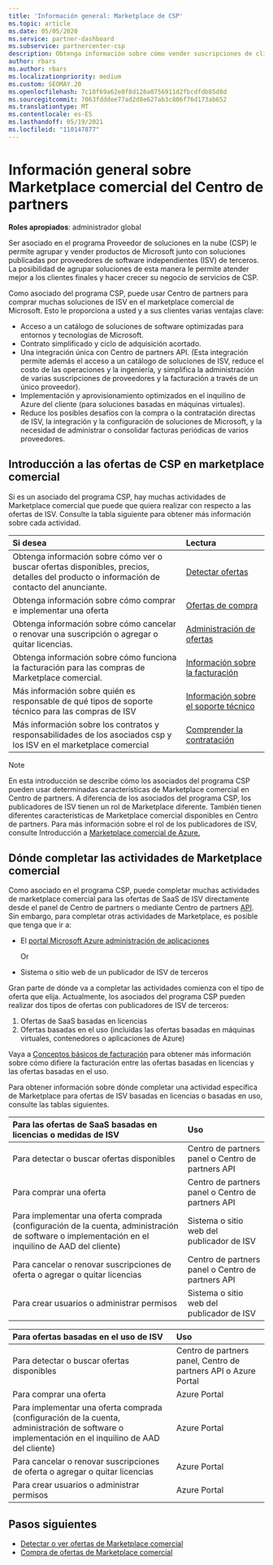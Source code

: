 ```yaml
---
title: 'Información general: Marketplace de CSP'
ms.topic: article
ms.date: 05/05/2020
ms.service: partner-dashboard
ms.subservice: partnercenter-csp
description: Obtenga información sobre cómo vender suscripciones de clientes a ofertas de software como servicio (SaaS) de proveedores de software independientes (ISV) en Marketplace.
author: rbars
ms.author: rbars
ms.localizationpriority: medium
ms.custom: SEOMAY.20
ms.openlocfilehash: 7c18f69a62e8f8d126a0756911d2fbcdfdb85d8d
ms.sourcegitcommit: 7063fdddee77ad2d8e627ab3c806f76d173ab652
ms.translationtype: MT
ms.contentlocale: es-ES
ms.lasthandoff: 05/19/2021
ms.locfileid: "110147877"
---
```

# <a name="overview-of-the-commercial-marketplace-in-partner-center"></a>Información general sobre Marketplace comercial del Centro de partners

**Roles apropiados**: administrador global

Ser asociado en el programa Proveedor de soluciones en la nube (CSP) le permite agrupar y vender productos de Microsoft junto con soluciones publicadas por proveedores de software independientes (ISV) de terceros. La posibilidad de agrupar soluciones de esta manera le permite atender mejor a los clientes finales y hacer crecer su negocio de servicios de CSP.

Como asociado del programa CSP, puede usar Centro de partners para comprar muchas soluciones de ISV en el marketplace comercial de Microsoft. Esto le proporciona a usted y a sus clientes varias ventajas clave:

- Acceso a un catálogo de soluciones de software optimizadas para entornos y tecnologías de Microsoft.
- Contrato simplificado y ciclo de adquisición acortado.
- Una integración única con Centro de partners API. (Esta integración permite además el acceso a un catálogo de soluciones de ISV, reduce el costo de las operaciones y la ingeniería, y simplifica la administración de varias suscripciones de proveedores y la facturación a través de un único proveedor).
- Implementación y aprovisionamiento optimizados en el inquilino de Azure del cliente (para soluciones basadas en máquinas virtuales).
- Reduce los posibles desafíos con la compra o la contratación directas de ISV, la integración y la configuración de soluciones de Microsoft, y la necesidad de administrar o consolidar facturas periódicas de varios proveedores.

## <a name="overview-of-csp-offers-in-the-commercial-marketplace"></a>Introducción a las ofertas de CSP en marketplace comercial

Si es un asociado del programa CSP, hay muchas actividades de Marketplace comercial que puede que quiera realizar con respecto a las ofertas de ISV. Consulte la tabla siguiente para obtener más información sobre cada actividad.

|**Si desea**  |**Lectura**   |
|:------------------------------------|:------------------|
|Obtenga información sobre cómo ver o buscar ofertas disponibles, precios, detalles del producto o información de contacto del anunciante. | [Detectar ofertas](csp-commercial-marketplace-discover.md) | 
|Obtenga información sobre cómo comprar e implementar una oferta   | [Ofertas de compra](csp-commercial-marketplace-purchase.md)   | 
|Obtenga información sobre cómo cancelar o renovar una suscripción o agregar o quitar licencias.  | [Administración de ofertas](csp-commercial-marketplace-manage.md) |
|Obtenga información sobre cómo funciona la facturación para las compras de Marketplace comercial. | [Información sobre la facturación](csp-commercial-marketplace-billing.md) |
|Más información sobre quién es responsable de qué tipos de soporte técnico para las compras de ISV | [Información sobre el soporte técnico](csp-commercial-marketplace-support.md) |
|Más información sobre los contratos y responsabilidades de los asociados csp y los ISV en el marketplace comercial | [Comprender la contratación](csp-commercial-marketplace-contracting.md) |

> [!NOTE]
> En esta introducción se describe cómo los asociados del programa CSP pueden usar determinadas características de Marketplace comercial en Centro de partners. A diferencia de los asociados del programa CSP, los publicadores de ISV tienen un rol de Marketplace diferente. También tienen diferentes características de Marketplace comercial disponibles en Centro de partners. Para más información sobre el rol de los publicadores de ISV, consulte Introducción a [Marketplace comercial de Azure.](/azure/marketplace/partner-center-portal/commercial-marketplace-overview)

## <a name="where-to-complete-commercial-marketplace-activities"></a>Dónde completar las actividades de Marketplace comercial

Como asociado en el programa CSP, puede completar muchas actividades de marketplace comercial para [](https://partner.microsoft.com/dashboard) las ofertas de SaaS de ISV directamente desde el panel de Centro de partners o mediante Centro de partners [API](/partner-center/develop/). Sin embargo, para completar otras actividades de Marketplace, es posible que tenga que ir a:

- El [portal Microsoft Azure administración de aplicaciones](https://portal.azure.com/)

    Or

- Sistema o sitio web de un publicador de ISV de terceros

Gran parte de dónde va a completar las actividades comienza con el tipo de oferta que elija. Actualmente, los asociados del programa CSP pueden realizar dos tipos de ofertas con publicadores de ISV de terceros:

1. Ofertas de SaaS basadas en licencias  
2. Ofertas basadas en el uso (incluidas las ofertas basadas en máquinas virtuales, contenedores o aplicaciones de Azure)

Vaya a [Conceptos básicos de facturación](billing-basics.md) para obtener más información sobre cómo difiere la facturación entre las ofertas basadas en licencias y las ofertas basadas en el uso.  

Para obtener información sobre dónde completar una actividad específica de Marketplace para ofertas de ISV basadas en licencias o basadas en uso, consulte las tablas siguientes.

|**Para las ofertas de SaaS basadas en licencias o medidas de ISV**  |**Uso**  |
|:------------------------------------|:------------------|
|Para detectar o buscar ofertas disponibles  | Centro de partners panel o Centro de partners API  |
|Para comprar una oferta  | Centro de partners panel o Centro de partners API  |
|Para implementar una oferta comprada (configuración de la cuenta, administración de software o implementación en el inquilino de AAD del cliente)  | Sistema o sitio web del publicador de ISV  |
|Para cancelar o renovar suscripciones de oferta o agregar o quitar licencias | Centro de partners panel o Centro de partners API  |
|Para crear usuarios o administrar permisos  | Sistema o sitio web del publicador de ISV  |

|**Para ofertas basadas en el uso de ISV**  |**Uso**  |
|:------------------------------------|:------------------|
|Para detectar o buscar ofertas disponibles  | Centro de partners panel, Centro de partners API o Azure Portal  |
|Para comprar una oferta  | Azure Portal  |
|Para implementar una oferta comprada (configuración de la cuenta, administración de software o implementación en el inquilino de AAD del cliente)  | Azure Portal  |
|Para cancelar o renovar suscripciones de oferta o agregar o quitar licencias | Azure Portal  |
|Para crear usuarios o administrar permisos  | Azure Portal  |

## <a name="next-steps"></a>Pasos siguientes

- [Detectar o ver ofertas de Marketplace comercial](csp-commercial-marketplace-discover.md)
- [Compra de ofertas de Marketplace comercial](csp-commercial-marketplace-purchase.md)
